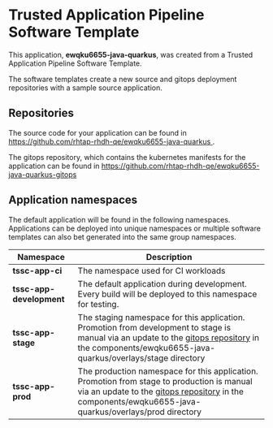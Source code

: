 # Trusted Application Pipeline Software Template

This application, **ewqku6655-java-quarkus**, was created from a Trusted Application Pipeline Software Template.

The software templates create a new source and gitops deployment repositories with a sample source application. 

## Repositories

The source code for your application can be found in [https://github.com/rhtap-rhdh-qe/ewqku6655-java-quarkus ](https://github.com/rhtap-rhdh-qe/ewqku6655-java-quarkus ).
 
The gitops repository, which contains the kubernetes manifests for the application can be found in 
[https://github.com/rhtap-rhdh-qe/ewqku6655-java-quarkus-gitops ](https://github.com/rhtap-rhdh-qe/ewqku6655-java-quarkus-gitops ) 

## Application namespaces 

The default application will be found in the following namespaces. Applications can be deployed into unique namespaces or multiple software templates can also bet generated into the same group namespaces.  

|  Namespace   |  Description   |  
| -------- | -------- |
| **tssc-app-ci** | The namespace used for CI workloads |
| **tssc-app-development** | The default application during development. Every build will be deployed to this namespace for testing. |
| **tssc-app-stage** | The staging namespace for this application. Promotion from development to stage is manual via an update to the [gitops repository](https://github.com/rhtap-rhdh-qe/ewqku6655-java-quarkus-gitops ) in the components/ewqku6655-java-quarkus/overlays/stage directory |
| **tssc-app-prod** | The production namespace for this application. Promotion from stage to production is manual via an update to the [gitops repository](https://github.com/rhtap-rhdh-qe/ewqku6655-java-quarkus-gitops ) in the components/ewqku6655-java-quarkus/overlays/prod directory |